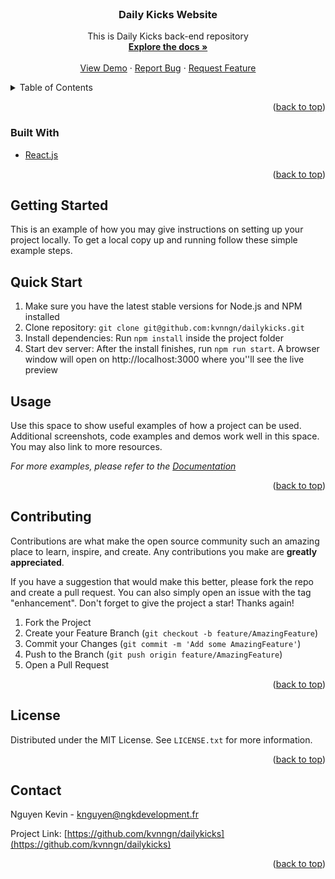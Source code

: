 <div id="top"></div>

<!-- PROJECT LOGO -->
<br />
<div align="center">
<h3 align="center">Daily Kicks Website</h3>

  <p align="center">
    This is Daily Kicks back-end repository
    <br />
    <a href="https://github.com/kvnngn/dailykicks"><strong>Explore the docs »</strong></a>
    <br />
    <br />
    <a href="https://github.com/kvnngn/dailykicks">View Demo</a>
    ·
    <a href="https://github.com/kvnngn/dailykicks/issues">Report Bug</a>
    ·
    <a href="https://github.com/kvnngn/dailykicks/issues">Request Feature</a>
  </p>
</div>

<!-- TABLE OF CONTENTS -->
<details>
  <summary>Table of Contents</summary>
  <ol>
    <li>
      <a href="#about-the-project">About The Project</a>
      <ul>
        <li><a href="#built-with">Built With</a></li>
      </ul>
    </li>
    <li>
      <a href="#getting-started">Getting Started</a>
      <ul>
        <li><a href="#installation">Installation</a></li>
      </ul>
    </li>
    <li><a href="#usage">Usage</a></li>
    <li><a href="#roadmap">Roadmap</a></li>
    <li><a href="#contributing">Contributing</a></li>
    <li><a href="#license">License</a></li>
    <li><a href="#contact">Contact</a></li>
    <li><a href="#acknowledgments">Acknowledgments</a></li>
  </ol>
</details>

<p align="right">(<a href="#top">back to top</a>)</p>

### Built With

* [React.js](https://reactjs.org/)

<p align="right">(<a href="#top">back to top</a>)</p>


<!-- GETTING STARTED -->
## Getting Started

This is an example of how you may give instructions on setting up your project locally.
To get a local copy up and running follow these simple example steps.

## Quick Start


<ol>
    <li>Make sure you have the latest stable versions for Node.js and NPM installed</li>
    <li>Clone repository: <code>git clone git@github.com:kvnngn/dailykicks.git</code></li>
    <li>Install dependencies: Run <code>npm install</code> inside the project folder</li>
    <li>Start dev server: After the install finishes, run <code>npm run start</code>. A browser window will open on http://localhost:3000 where you''ll see the live preview</li>
</ol>



<!-- USAGE EXAMPLES -->
## Usage

Use this space to show useful examples of how a project can be used. Additional screenshots, code examples and demos work well in this space. You may also link to more resources.

_For more examples, please refer to the [Documentation](https://example.com)_

<p align="right">(<a href="#top">back to top</a>)</p>


<!-- CONTRIBUTING -->
## Contributing

Contributions are what make the open source community such an amazing place to learn, inspire, and create. Any contributions you make are **greatly appreciated**.

If you have a suggestion that would make this better, please fork the repo and create a pull request. You can also simply open an issue with the tag "enhancement".
Don't forget to give the project a star! Thanks again!

1. Fork the Project
2. Create your Feature Branch (`git checkout -b feature/AmazingFeature`)
3. Commit your Changes (`git commit -m 'Add some AmazingFeature'`)
4. Push to the Branch (`git push origin feature/AmazingFeature`)
5. Open a Pull Request

<p align="right">(<a href="#top">back to top</a>)</p>



<!-- LICENSE -->
## License

Distributed under the MIT License. See `LICENSE.txt` for more information.

<p align="right">(<a href="#top">back to top</a>)</p>



<!-- CONTACT -->
## Contact

Nguyen Kevin - knguyen@ngkdevelopment.fr

Project Link: [https://github.com/kvnngn/dailykicks](https://github.com/kvnngn/dailykicks)

<p align="right">(<a href="#top">back to top</a>)</p>

<!-- MARKDOWN LINKS & IMAGES -->
<!-- https://www.markdownguide.org/basic-syntax/#reference-style-links -->
[contributors-shield]: https://img.shields.io/github/contributors/kvnngn/dailykicks.svg?style=for-the-badge
[contributors-url]: https://github.com/kvnngn/dailykicks/graphs/contributors
[forks-shield]: https://img.shields.io/github/forks/kvnngn/dailykicks.svg?style=for-the-badge
[forks-url]: https://github.com/kvnngn/dailykicks/network/members
[stars-shield]: https://img.shields.io/github/stars/kvnngn/dailykicks.svg?style=for-the-badge
[stars-url]: https://github.com/kvnngn/dailykicks/stargazers
[issues-shield]: https://img.shields.io/github/issues/kvnngn/dailykicks.svg?style=for-the-badge
[issues-url]: https://github.com/kvnngn/dailykicks/issues
[license-shield]: https://img.shields.io/github/license/kvnngn/dailykicks.svg?style=for-the-badge
[license-url]: https://github.com/kvnngn/dailykicks/blob/master/LICENSE.txt
[linkedin-shield]: https://img.shields.io/badge/-LinkedIn-black.svg?style=for-the-badge&logo=linkedin&colorB=555
[linkedin-url]: https://linkedin.com/in/linkedin_username
[product-screenshot]: images/screenshot.png
